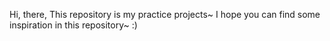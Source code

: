 Hi, there, 
This repository is my practice projects~ I hope you can find some inspiration in this repository~ :)
